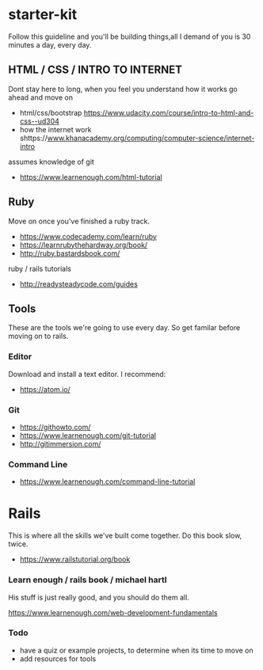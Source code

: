 # starter-kit 
Follow this guideline and you'll be building things,all I demand of you is 30 minutes a day, every day.

## HTML / CSS / INTRO TO INTERNET
Dont stay here to long, when you feel you understand how it works
go ahead and move on 

* html/css/bootstrap https://www.udacity.com/course/intro-to-html-and-css--ud304
* how the internet work shttps://www.khanacademy.org/computing/computer-science/internet-intro

assumes knowledge of git
* https://www.learnenough.com/html-tutorial

## Ruby
Move on once you've finished a ruby track.

* https://www.codecademy.com/learn/ruby
* https://learnrubythehardway.org/book/
* http://ruby.bastardsbook.com/

ruby / rails tutorials 
* http://readysteadycode.com/guides

## Tools
These are the tools we're going to use every day.
So get familar before moving on to rails.

### Editor
Download and install a text editor. I recommend:
* https://atom.io/

### Git 
* https://githowto.com/
* https://www.learnenough.com/git-tutorial
* http://gitimmersion.com/

### Command Line
* https://www.learnenough.com/command-line-tutorial

# Rails
This is where all the skills we've built come together. Do this book slow, twice. 
* https://www.railstutorial.org/book

### Learn enough / rails book / michael hartl 
His stuff is just really good, and you should do them all.

https://www.learnenough.com/web-development-fundamentals

### Todo

* have a quiz or example projects, to determine when its time to move on
* add resources for tools
